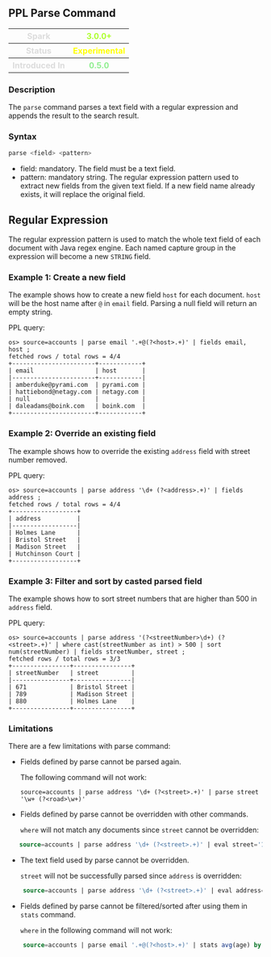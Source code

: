 ## PPL Parse Command

<table>
  <tr>
    <th style="color:gainsboro;">Spark</th>
    <th style="color:greenyellow;">3.0.0+ </th>
  </tr>
  <tr>
    <th style="color:gainsboro;">Status</th>
    <th style="color:yellow;">Experimental</th>
  </tr>
  <tr>
    <th style="color:gainsboro;">Introduced In</th>
    <th style="color:lightgreen;">0.5.0</th>
  </tr>
</table>

### Description
The ``parse`` command parses a text field with a regular expression and appends the result to the search result.


### Syntax
```sql
parse <field> <pattern>
```

* field: mandatory. The field must be a text field.
* pattern: mandatory string. The regular expression pattern used to extract new fields from the given text field. If a new field name already exists, it will replace the original field.

## Regular Expression

The regular expression pattern is used to match the whole text field of each document with Java regex engine. Each named capture group in the expression will become a new ``STRING`` field.

### Example 1: Create a new field

The example shows how to create a new field ``host`` for each document. ``host`` will be the host name after ``@`` in ``email`` field. Parsing a null field will return an empty string.

PPL query:

    os> source=accounts | parse email '.+@(?<host>.+)' | fields email, host ;
    fetched rows / total rows = 4/4
    +-----------------------+------------+
    | email                 | host       |
    |-----------------------+------------|
    | amberduke@pyrami.com  | pyrami.com |
    | hattiebond@netagy.com | netagy.com |
    | null                  |            |
    | daleadams@boink.com   | boink.com  |
    +-----------------------+------------+


### Example 2: Override an existing field

The example shows how to override the existing ``address`` field with street number removed.

PPL query:

    os> source=accounts | parse address '\d+ (?<address>.+)' | fields address ;
    fetched rows / total rows = 4/4
    +------------------+
    | address          |
    |------------------|
    | Holmes Lane      |
    | Bristol Street   |
    | Madison Street   |
    | Hutchinson Court |
    +------------------+

### Example 3: Filter and sort by casted parsed field

The example shows how to sort street numbers that are higher than 500 in ``address`` field.

PPL query:

    os> source=accounts | parse address '(?<streetNumber>\d+) (?<street>.+)' | where cast(streetNumber as int) > 500 | sort num(streetNumber) | fields streetNumber, street ;
    fetched rows / total rows = 3/3
    +----------------+----------------+
    | streetNumber   | street         |
    |----------------+----------------|
    | 671            | Bristol Street |
    | 789            | Madison Street |
    | 880            | Holmes Lane    |
    +----------------+----------------+

### Limitations

There are a few limitations with parse command:

- Fields defined by parse cannot be parsed again.

  The following command will not work:

    `source=accounts | parse address '\d+ (?<street>.+)' | parse street '\w+ (?<road>\w+)'`

- Fields defined by parse cannot be overridden with other commands.

  ``where`` will not match any documents since ``street`` cannot be overridden:

```sql
   source=accounts | parse address '\d+ (?<street>.+)' | eval street='1' | where street='1' ;
```

- The text field used by parse cannot be overridden.

  ``street`` will not be successfully parsed since ``address`` is overridden:

```sql
    source=accounts | parse address '\d+ (?<street>.+)' | eval address='1' ;
```

- Fields defined by parse cannot be filtered/sorted after using them in ``stats`` command.

  ``where`` in the following command will not work:

```sql
    source=accounts | parse email '.+@(?<host>.+)' | stats avg(age) by host | where host=pyrami.com ;
```
